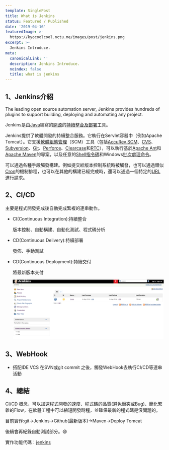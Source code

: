```yaml
---
template: SinglePost
title: What is Jenkins
status: Featured / Published
date: '2019-04-16'
featuredImage: >-
  https://kyocoolcool.nctu.me/images/post/jenkins.png
excerpt: >-
  Jenkins Introduce.
meta:
  canonicalLink: ''
  description: Jenkins Introduce.
  noindex: false
  title: what is jenkins
---
```

## 1、Jenkins介紹

The leading open source automation server, Jenkins provides hundreds of plugins to support building, deploying and automating any project.

Jenkins是由[Java](https://zh.wikipedia.org/wiki/Java)編寫的[開源](https://zh.wikipedia.org/wiki/%E5%BC%80%E6%BA%90)的[持續整合及部署](https://zh.wikipedia.org/wiki/%E6%8C%81%E7%BB%AD%E9%9B%86%E6%88%90)工具。

Jenkins提供了軟體開發的持續整合服務。它執行在Servlet容器中（例如Apache Tomcat）。它支援[軟體組態管理](https://zh.wikipedia.org/wiki/%E8%BD%AF%E4%BB%B6%E9%85%8D%E7%BD%AE%E7%AE%A1%E7%90%86)（SCM）工具（包括[AccuRev SCM](https://zh.wikipedia.org/w/index.php?title=AccuRev_SCM&action=edit&redlink=1)、[CVS](https://zh.wikipedia.org/wiki/CVS)、[Subversion](https://zh.wikipedia.org/wiki/Subversion)、[Git](https://zh.wikipedia.org/wiki/Git)、[Perforce](https://zh.wikipedia.org/w/index.php?title=Perforce&action=edit&redlink=1)、[Clearcase](https://zh.wikipedia.org/w/index.php?title=Clearcase&action=edit&redlink=1)和[RTC](https://zh.wikipedia.org/w/index.php?title=Rational_Team_Concert&action=edit&redlink=1)），可以執行基於[Apache Ant](https://zh.wikipedia.org/wiki/Apache_Ant)和[Apache Maven](https://zh.wikipedia.org/wiki/Apache_Maven)的專案，以及任意的[Shell指令碼](https://zh.wikipedia.org/wiki/Shell%E8%84%9A%E6%9C%AC)和Windows[批次處理命令](https://zh.wikipedia.org/wiki/%E6%89%B9%E6%AC%A1%E6%AA%94)。

可以通過各種手段觸發構建。例如提交給版本控制系統時被觸發，也可以通過類似[Cron](https://zh.wikipedia.org/wiki/Cron)的機制排程，也可以在其他的構建已經完成時，還可以通過一個特定的[URL](https://zh.wikipedia.org/wiki/URL)進行請求。

## 2、CI/CD

主要是程式開發完成後自動完成繁複的連串動作。

- CI(Continuous Integration):持續整合

  版本控制、自動構建、自動化測試、程式碼分析

- CD(Continuous Delivery):持續部署

  發佈、手動測試

- CD(Continuous Deployment):持續交付

  將最新版本交付

  ![post-1](../../static/images/post/20190416/20190416-post-1.png)


## 3、WebHook

- 搭配IDE VCS 在SVN或git commit 之後，觸發WebHook去執行CI/CD等連串活動


## 4、總結

CI/CD 概念，可以加速程式開發的速度、程式碼的品質(避免衝突或Bug)、簡化繁雜的Flow，在軟體工程中可以縮短開發時程，並確保最新的程式碼是沒問題的。

目前實作:git->Jenkins->Github(最新版本)->Maven->Deploy Tomcat

後續會再紀錄自動測試部分。:smile:

實作功能代碼：[jenkins](<https://github.com/kyocoolcool/jenkins-cicd>)


